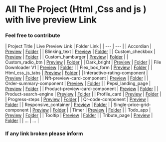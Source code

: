 <!--
  **Note:** This file is written in Markdown. To properly view the contents of this file, please use a Markdown viewer or editor.
-->

# All The Project (Html ,Css and js ) with live preview Link

### Feel free to contribute 

| Project Title | Live Preview Link | Folder Link |
| --- | --- |
| Accordian | [Preview](https://varunuk09.github.io/HTML_PRACTICE_PROJECTS/accordian/) | [Folder](https://github.com/varunUk09/HTML_PRACTICE_PROJECTS/tree/master/Accordian) |
| Blinking_text | [Preview](https://varunuk09.github.io/HTML_PRACTICE_PROJECTS/blinking_text/) | [Folder](https://github.com/varunUk09/HTML_PRACTICE_PROJECTS/tree/master/blinking_text) |
| Custom_checkbox | [Preview](https://varunuk09.github.io/HTML_PRACTICE_PROJECTS/custom_checkbox/) | [Folder](https://github.com/varunUk09/HTML_PRACTICE_PROJECTS/tree/master/custom_checkbox) |
| Custom_hamburger | [Preview](https://varunuk09.github.io/HTML_PRACTICE_PROJECTS/custom_hamburger/) | [Folder](https://github.com/varunUk09/HTML_PRACTICE_PROJECTS/tree/master/custom_hamburger) |
| Custom_radio_btn | [Preview](https://varunuk09.github.io/HTML_PRACTICE_PROJECTS/custom_radio_btn/) | [Folder](https://github.com/varunUk09/HTML_PRACTICE_PROJECTS/tree/master/custom_radio_btn) |
| Dark_bright | [Preview](https://varunuk09.github.io/HTML_PRACTICE_PROJECTS/Dark_bright/) | [Folder](https://github.com/varunUk09/HTML_PRACTICE_PROJECTS/tree/master/Dark_bright) |
| File Downloader V1 | [Preview](https://varunuk09.github.io/HTML_PRACTICE_PROJECTS/File%20Downloader%20V1/) | [Folder](https://github.com/varunUk09/HTML_PRACTICE_PROJECTS/tree/master/File%20Downloader%20V1) |
| Flex_box_form | [Preview](https://varunuk09.github.io/HTML_PRACTICE_PROJECTS/flex_box_form/) | [Folder](https://github.com/varunUk09/HTML_PRACTICE_PROJECTS/tree/master/flex_box_form) |
| Html_css_js_tabs | [Preview](https://varunuk09.github.io/HTML_PRACTICE_PROJECTS/html_css_js_tabs/) | [Folder](https://github.com/varunUk09/HTML_PRACTICE_PROJECTS/tree/master/html_css_js_tabs) |
| Interactive-rating-component | [Preview](https://varunuk09.github.io/HTML_PRACTICE_PROJECTS/interactive-rating-component/) | [Folder](https://github.com/varunUk09/HTML_PRACTICE_PROJECTS/tree/master/interactive-rating-component) |
| Nft-preview-card-component | [Preview](https://varunuk09.github.io/HTML_PRACTICE_PROJECTS/nft-preview-card-component/) | [Folder](https://github.com/varunUk09/HTML_PRACTICE_PROJECTS/tree/master/nft-preview-card-component) |
| Order-summary-component | [Preview](https://varunuk09.github.io/HTML_PRACTICE_PROJECTS/order-summary-component/) | [Folder](https://github.com/varunUk09/HTML_PRACTICE_PROJECTS/tree/master/order-summary-component) |
| Pepsi_landing_page | [Preview](https://varunuk09.github.io/HTML_PRACTICE_PROJECTS/pepsi_landing_page/) | [Folder](https://github.com/varunUk09/HTML_PRACTICE_PROJECTS/tree/master/pepsi_landing_page) |
| Product-preview-card-component | [Preview](https://varunuk09.github.io/HTML_PRACTICE_PROJECTS/product-preview-card-component/) | [Folder](https://github.com/varunUk09/HTML_PRACTICE_PROJECTS/tree/master/product-preview-card-component) |
| Product-search-engine | [Preview](https://varunuk09.github.io/HTML_PRACTICE_PROJECTS/product-search-engine/) | [Folder](https://github.com/varunUk09/HTML_PRACTICE_PROJECTS/tree/master/product-search-engine) |
| Profile_card | [Preview](https://varunuk09.github.io/HTML_PRACTICE_PROJECTS/profile_card/) | [Folder](https://github.com/varunUk09/HTML_PRACTICE_PROJECTS/tree/master/profile_card) |
| Progress-steps | [Preview](https://varunuk09.github.io/HTML_PRACTICE_PROJECTS/progress-steps/) | [Folder](https://github.com/varunUk09/HTML_PRACTICE_PROJECTS/tree/master/progress-steps) |
| Qr-code-component | [Preview](https://varunuk09.github.io/HTML_PRACTICE_PROJECTS/qr-code-component/) | [Folder](https://github.com/varunUk09/HTML_PRACTICE_PROJECTS/tree/master/qr-code-component) |
| Responsive_container | [Preview](https://varunuk09.github.io/HTML_PRACTICE_PROJECTS/responsive_container/) | [Folder](https://github.com/varunUk09/HTML_PRACTICE_PROJECTS/tree/master/responsive_container) |
| Single-price-grid-component | [Preview](https://varunuk09.github.io/HTML_PRACTICE_PROJECTS/single-price-grid-component/) | [Folder](https://github.com/varunUk09/HTML_PRACTICE_PROJECTS/tree/master/single-price-grid-component) |
| Timer | [Preview](https://varunuk09.github.io/HTML_PRACTICE_PROJECTS/timer/) | [Folder](https://github.com/varunUk09/HTML_PRACTICE_PROJECTS/tree/master/timer) |
| Todo_app | [Preview](https://varunuk09.github.io/HTML_PRACTICE_PROJECTS/todo_app/) | [Folder](https://github.com/varunUk09/HTML_PRACTICE_PROJECTS/tree/master/todo_app) |
| Tooltip | [Preview](https://varunuk09.github.io/HTML_PRACTICE_PROJECTS/Tooltip/) | [Folder](https://github.com/varunUk09/HTML_PRACTICE_PROJECTS/tree/master/Tooltip) |
| Tribute_page | [Preview](https://varunuk09.github.io/HTML_PRACTICE_PROJECTS/Tribute_page/) | [Folder](https://github.com/varunUk09/HTML_PRACTICE_PROJECTS/tree/master/Tribute_page) |
| ... | ... |

### If any link broken please inform